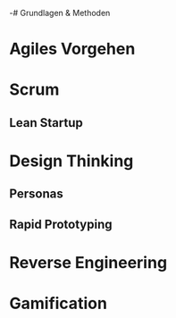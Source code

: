 -# Grundlagen & Methoden

# Agiles Vorgehen

# Scrum

## Lean Startup

# Design Thinking

## Personas

## Rapid Prototyping

# Reverse Engineering

# Gamification